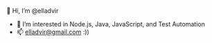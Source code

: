 👋 Hi, I’m @elladvir
- 👀 I’m interested in Node.js, Java, JavaScript, and Test Automation
- 📫 elladvir@gmail.com
:))

<!---
elladvir/elladvir is a ✨ special ✨ repository because its `README.md` (this file) appears on your GitHub profile.
You can click the Preview link to take a look at your changes.
--->
